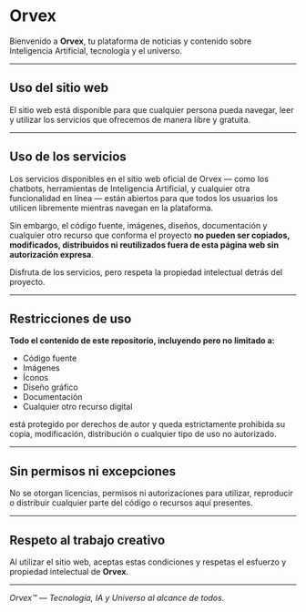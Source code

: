 # Orvex

Bienvenido a **Orvex**, tu plataforma de noticias y contenido sobre Inteligencia Artificial, tecnología y el universo.

---

## Uso del sitio web

El sitio web está disponible para que cualquier persona pueda navegar, leer y utilizar los servicios que ofrecemos de manera libre y gratuita.

---

## Uso de los servicios

Los servicios disponibles en el sitio web oficial de Orvex — como los chatbots, herramientas de Inteligencia Artificial, y cualquier otra funcionalidad en línea — están abiertos para que todos los usuarios los utilicen libremente mientras navegan en la plataforma.

Sin embargo, el código fuente, imágenes, diseños, documentación y cualquier otro recurso que conforma el proyecto **no pueden ser copiados, modificados, distribuidos ni reutilizados fuera de esta página web sin autorización expresa**.

Disfruta de los servicios, pero respeta la propiedad intelectual detrás del proyecto.

---

## Restricciones de uso

**Todo el contenido de este repositorio, incluyendo pero no limitado a:**

- Código fuente  
- Imágenes  
- Íconos  
- Diseño gráfico  
- Documentación  
- Cualquier otro recurso digital

está protegido por derechos de autor y queda estrictamente prohibida su copia, modificación, distribución o cualquier tipo de uso no autorizado.

---

## Sin permisos ni excepciones

No se otorgan licencias, permisos ni autorizaciones para utilizar, reproducir o distribuir cualquier parte del código o recursos aquí presentes.

---

## Respeto al trabajo creativo

Al utilizar el sitio web, aceptas estas condiciones y respetas el esfuerzo y propiedad intelectual de **Orvex**.

---

*Orvex™ — Tecnología, IA y Universo al alcance de todos.*
